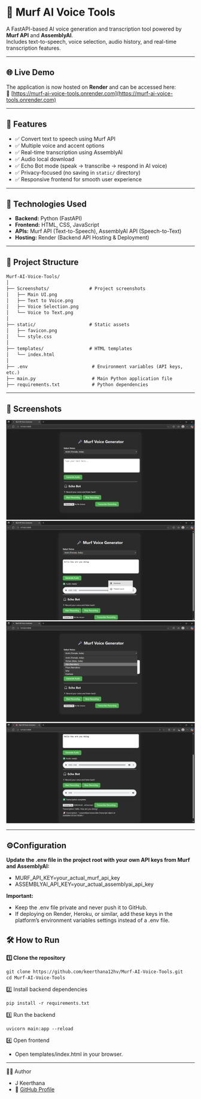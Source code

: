 # 🎤 Murf AI Voice Tools

A FastAPI-based AI voice generation and transcription tool powered by **Murf API** and **AssemblyAI**.  
Includes text-to-speech, voice selection, audio history, and real-time transcription features.

---
## 🌐 Live Demo
The application is now hosted on **Render** and can be accessed here:  
🔗 [https://murf-ai-voice-tools.onrender.com](https://murf-ai-voice-tools.onrender.com)

---

## 🚀 Features
- ✅ Convert text to speech using Murf API  
- ✅ Multiple voice and accent options  
- ✅ Real-time transcription using AssemblyAI  
- ✅ Audio local download  
- ✅ Echo Bot mode (speak → transcribe → respond in AI voice)  
- ✅ Privacy-focused (no saving in `static/` directory)  
- ✅ Responsive frontend for smooth user experience  

---

## 🧰 Technologies Used
- **Backend:** Python (FastAPI)  
- **Frontend:** HTML, CSS, JavaScript  
- **APIs:** Murf API (Text-to-Speech), AssemblyAI API (Speech-to-Text)  
- **Hosting:** Render (Backend API Hosting & Deployment)  

---

## 📂 Project Structure
```text
Murf-AI-Voice-Tools/
│
├── Screenshots/               # Project screenshots
│   ├── Main UI.png
│   ├── Text to Voice.png
│   ├── Voice Selection.png
│   └── Voice to Text.png
│
├── static/                    # Static assets
│   ├── favicon.png
│   └── style.css
│
├── templates/                 # HTML templates
│   └── index.html
│
├── .env                        # Environment variables (API keys, etc.)
├── main.py                     # Main Python application file
├── requirements.txt            # Python dependencies
```
---
## 📸 Screenshots
![Main UI](Screenshots/Main%20UI.png)
![Text to Voice](Screenshots/Text%20to%20Voice.png)
![Voice Selection](Screenshots/Voice%20Selection.png)
![Voice to Text](Screenshots/Voice%20to%20Text.png)

---

## ⚙️Configuration
**Update the .env file in the project root with your own API keys from Murf and AssemblyAI:**
- MURF_API_KEY=your_actual_murf_api_key
- ASSEMBLYAI_API_KEY=your_actual_assemblyai_api_key

**Important:**
- Keep the .env file private and never push it to GitHub.
- If deploying on Render, Heroku, or similar, add these keys in the platform’s environment variables settings instead of a .env file.

## 🛠️ How to Run

**1️⃣ Clone the repository**
```
git clone https://github.com/keerthana12hv/Murf-AI-Voice-Tools.git
cd Murf-AI-Voice-Tools
 ```
2️⃣ Install backend dependencies
```
pip install -r requirements.txt
```
3️⃣ Run the backend
```
uvicorn main:app --reload
```
4️⃣ Open frontend
- Open templates/index.html in your browser.

---
👩‍💻 Author
- J Keerthana
- 🔗 [GitHub Profile](https://github.com/keerthana12hv)
